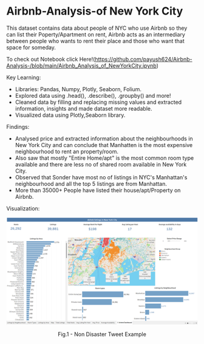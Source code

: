 # Airbnb-Analysis-of New York City
This dataset contains data about people of NYC who use Airbnb so they can list their Poperty/Apartment on rent, Airbnb acts as an intermediary between people who wants to rent their place and those who want that space for someday.

To check out Notebook click Here!(https://github.com/payush624/Airbnb-Analysis-/blob/main/Airbnb_Analysis_of_NewYorkCity.ipynb)

Key Learning:

- Libraries: Pandas, Numpy, Plotly, Seaborn, Folium.
- Explored data using .head(), .describe(), .groupby() and more!
- Cleaned data by filling and replacing missing values and extracted information, insights and made dataset more readable.
- Visualized data using Plotly,Seaborn library.

Findings:

- Analysed price and extracted information about the neighbourhoods in New York City and can conclude that Manhatten is the most expensive neighbourhood to rent an property/room.
- Also saw that mostly "Entire Home/apt" is the most common room type available and there are less no of shared room available in New York City.
- Observed that Sonder have most no of listings in NYC's Manhattan's neighbourhood and all the top 5 listings are from Manhattan.
- More than 35000+ People have listed their house/apt/Property on Airbnb.

Visualization:

<img src = https://github.com/payush624/Airbnb-Analysis-/blob/main/Airbnb%20NYC%20Tableau%20SS.png>
</p>
<p align = "center">
Fig.1 - Non Disaster Tweet Example
</p>

